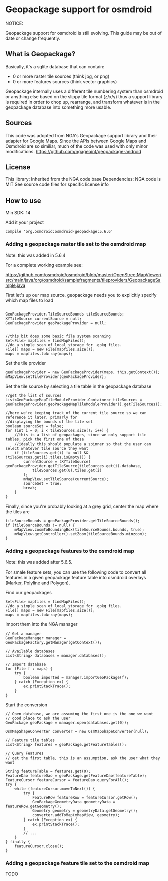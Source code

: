 # Geopackage support for osmdroid

NOTICE: 

Geopackage support for osmdroid is still evolving. This guide may be out of date
or change frequently. 

## What is Geopackage?

Basically, it's a sqlite database that can contain:

- 0 or more raster tile sources (think jpg, or png)
- 0 or more features sources (think vector graphics)

Geopackage internally uses a different tile numbering system
than osmdroid or anything else based on the slippy tile format (z/x/y)
thus a support library is required in order to chop up, rearrange,
and transform whatever is in the geopackage database into
something more usable.

## Sources

This code was adopted from NGA's Geopackage support library
and their adapter for Google Maps. Since the APIs between
Google Maps and Osmdroid are so similiar, much of the code was
used with only minor modifications.
https://github.com/ngageoint/geopackage-android

## License

This library: Inherited from the NGA code base
Dependencies: NGA code is MIT
See source code files for specific license info

## How to use

Min SDK: 14

Add it your project

````
compile 'org.osmdroid:osmdroid-geopackage:5.6.6'
````


### Adding a geopackage raster tile set to the osmdroid map

Note: this was added in 5.6.4

For a complete working example see:

https://github.com/osmdroid/osmdroid/blob/master/OpenStreetMapViewer/src/main/java/org/osmdroid/samplefragments/tileproviders/GeopackageSample.java

First let's up our map source, geopackage needs you to explicitly specify which map files to load

````

GeoPackageProvider.TileSourceBounds tileSourceBounds;
XYTileSource currentSource = null;
GeoPackageProvider geoPackageProvider = null;


//this bit does some basic file system scanning
Set<File> mapfiles = findMapFiles();
//do a simple scan of local storage for .gpkg files.
File[] maps = new File[mapfiles.size()];
maps = mapfiles.toArray(maps);
````

Set the tile provider
````
geoPackageProvider = new GeoPackageProvider(maps, this.getContext());
mMapView.setTileProvider(geoPackageProvider);
````

Set the tile source by selecting a tile table in the geopackage database
````
//get the list of sources
List<GeoPackageMapTileModuleProvider.Container> tileSources = geoPackageProvider.geoPackageMapTileModuleProvider().getTileSources();

//here we're keeping track of the current tile source so we can reference it later, primarly for
//displaying the bounds of the tile set
boolean sourceSet = false;
for (int i = 0; i < tileSources.size(); i++) {
    //this is a list of geopackages, since we only support tile tables, pick the first one of those
    //ideally this should populate a spinner so that the user can select whatever tile source they want
    if (tileSources.get(i) != null && !tileSources.get(i).tiles.isEmpty()) {
        currentSource = (XYTileSource) geoPackageProvider.getTileSource(tileSources.get(i).database,
            tileSources.get(0).tiles.get(i)
        );
        mMapView.setTileSource(currentSource);
        sourceSet = true;
        break;
    }
}

````

Finally, since you're probably looking at a grey grid, center the map where the tiles are

````
tileSourceBounds = geoPackageProvider.getTileSourceBounds();
if (tileSourceBounds != null) {
    mMapView.zoomToBoundingBox(tileSourceBounds.bounds, true);
    mMapView.getController().setZoom(tileSourceBounds.minzoom);
}
````


### Adding a geopackage features to the osmdroid map

Note: this was added after 5.6.5.

For smale feature sets, you can use the following code to convert all
features in a given geopackage feature table into osmdroid overlays (Marker, Polyline and Polygon).

Find our geopackages

````
Set<File> mapfiles = findMapFiles();
//do a simple scan of local storage for .gpkg files.
File[] maps = new File[mapfiles.size()];
maps = mapfiles.toArray(maps);
````

Import them into the NGA manager
````
// Get a manager
GeoPackageManager manager = GeoPackageFactory.getManager(getContext());

// Available databases
List<String> databases = manager.databases();

// Import database
for (File f : maps) {
    try {
        boolean imported = manager.importGeoPackage(f);
    } catch (Exception ex) {
        ex.printStackTrace();
    }
}
````

Start the conversion

````
// Open database, we are assuming the first one is the one we want
// good place to ask the user
GeoPackage geoPackage = manager.open(databases.get(0));

OsmMapShapeConverter converter = new OsmMapShapeConverter(null);

// Feature tile tables
List<String> features = geoPackage.getFeatureTables();

// Query Features
// get the first table, this is an assumption, ask the user what they want

String featureTable = features.get(0);
FeatureDao featureDao = geoPackage.getFeatureDao(featureTable);
FeatureCursor featureCursor = featureDao.queryForAll();
try {
    while (featureCursor.moveToNext()) {
        try {
            FeatureRow featureRow = featureCursor.getRow();
            GeoPackageGeometryData geometryData = featureRow.getGeometry();
            Geometry geometry = geometryData.getGeometry();
            converter.addToMap(mMapView, geometry);
        } catch (Exception ex) {
            ex.printStackTrace();
        }
        // ...
    }
} finally {
    featureCursor.close();
}

````


### Adding a geopackage feature tile set to the osmdroid map

TODO


